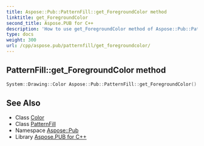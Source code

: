 ```yaml
---
title: Aspose::Pub::PatternFill::get_ForegroundColor method
linktitle: get_ForegroundColor
second_title: Aspose.PUB for C++
description: 'How to use get_ForegroundColor method of Aspose::Pub::PatternFill class in C++.'
type: docs
weight: 300
url: /cpp/aspose.pub/patternfill/get_foregroundcolor/
---
```

## PatternFill::get_ForegroundColor method




```cpp
System::Drawing::Color Aspose::Pub::PatternFill::get_ForegroundColor() const
```

## See Also

* Class [Color](../../../system.drawing/color/)
* Class [PatternFill](../)
* Namespace [Aspose::Pub](../../)
* Library [Aspose.PUB for C++](../../../)
